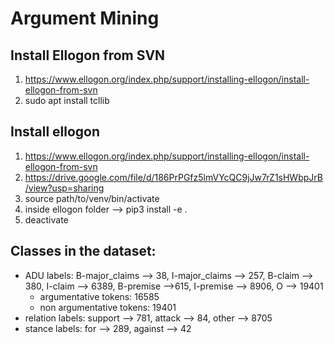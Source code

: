# Argument Mining

## Install Ellogon from SVN

1) https://www.ellogon.org/index.php/support/installing-ellogon/install-ellogon-from-svn
2) sudo apt install tcllib

## Install ellogon

1) https://www.ellogon.org/index.php/support/installing-ellogon/install-ellogon-from-svn
2) https://drive.google.com/file/d/186PrPGfz5lmVYcQC9jJw7rZ1sHWbpJrB/view?usp=sharing
3) source path/to/venv/bin/activate
4) inside ellogon folder --> pip3 install -e .
5) deactivate

## Classes in the dataset:

* ADU labels: B-major_claims --> 38, I-major_claims --> 257, B-claim --> 380, I-claim --> 6389, B-premise -->615,
I-premise --> 8906, O --> 19401
  * argumentative tokens: 16585
  * non argumentative tokens: 19401
* relation labels: support --> 781, attack --> 84, other --> 8705
* stance labels: for --> 289, against --> 42
